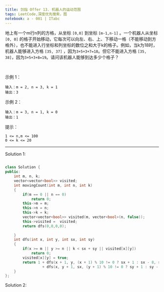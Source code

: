 ```yaml
---
title: 剑指 Offer 13. 机器人的运动范围
tags: LeetCode,深度优先搜索，图
notebook: a - 001 | ITabc
---
```


地上有一个m行n列的方格，从坐标 `[0,0]` 到坐标 `[m-1,n-1]` 。一个机器人从坐标 `[0, 0]` 的格子开始移动，它每次可以向左、右、上、下移动一格（不能移动到方格外），也不能进入行坐标和列坐标的数位之和大于k的格子。例如，当k为18时，机器人能够进入方格 `[35, 37]` ，因为`3+5+3+7=18`。但它不能进入方格 `[35, 38]`，因为`3+5+3+8=19`。请问该机器人能够到达多少个格子？

 

示例 1：
```
输入：m = 2, n = 3, k = 1
输出：3
```
示例 2：
```
输入：m = 3, n = 1, k = 0
输出：1
```
提示：
```
1 <= n,m <= 100
0 <= k <= 20
```

---

Solution 1:

```cpp

class Solution {
public:
    int m, n, k;
    vector<vector<bool>> visited;
    int movingCount(int m, int n, int k) 
    {
        if(m == 0 || n == 0)
            return 0;
        this->m = m;
        this->n = n;
        this->k = k;
        vector<vector<bool>> visited(m, vector<bool>(n, false));
        this->visited =  visited;
        return dfs(0,0,0,0);
        
    }
    int dfs(int x, int y, int sx, int sy)
    {
        if(x >= m || y >= n || k < sx + sy || visited[x][y])
            return 0;
        visited[x][y] = true;
        return 1 + dfs(x + 1, y, (x + 1) % 10 != 0 ? sx + 1 : sx - 8, sy)
                 + dfs(x, y + 1, sx, (y + 1) % 10 != 0 ? sy + 1 : sy - 8);
    }
};
```

Solution 2:


